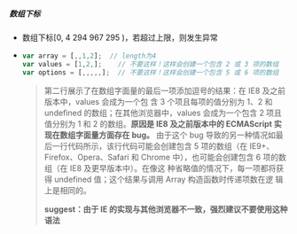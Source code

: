 ##### 数组下标

- 数组下标[0, 4 294 967 295 )，若超过上限，则发生异常

- ```javascript
  var array = [,,1,2];	// length为4
  var values = [1,2,];    // 不要这样！这样会创建一个包含 2 或 3 项的数组
  var options = [,,,,,];  // 不要这样！这样会创建一个包含 5 或 6 项的数组
  ```

  > 第二行展示了在数组字面量的最后一项添加逗号的结果：在 IE8 及之前版本中，values 会成为一个包 含 3 个项且每项的值分别为 1、2 和 undefined 的数组；在其他浏览器中，values 会成为一个包含 2 项且值分别为 1 和 2 的数组。**原因是 IE8 及之前版本中的 ECMAScript 实现在数组字面量方面存在 bug。** 由于这个 bug 导致的另一种情况如最后一行代码所示，该行代码可能会创建包含 5 项的数组（在 IE9+、 Firefox、Opera、Safari 和 Chrome 中），也可能会创建包含 6 项的数组（在 IE8 及更早版本中）。在像这 种省略值的情况下，每一项都将获得 undefined 值；这个结果与调用 Array 构造函数时传递项数在逻 辑上是相同的。
  >
  > **suggest：由于 IE 的实现与其他浏览器不一致，强烈建议不要使用这种语法**

